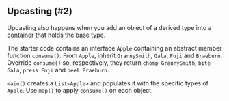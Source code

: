 ## Upcasting (#2)

Upcasting also happens when you add an object of a derived type into a container
that holds the base type.

The starter code contains an interface `Apple` containing an abstract member
function `consume()`. From `Apple`, inherit `GrannySmith`, `Gala`, `Fuji` and
`Braeburn`. Override `consume()` so, respectively, they return `chomp
GrannySmith`, `bite Gala`, `press Fuji` and `peel Braeburn`.

`main()` creates a `List<Apple>` and populates it with the specific types of
`Apple`. Use `map()` to apply `consume()` on each object.
